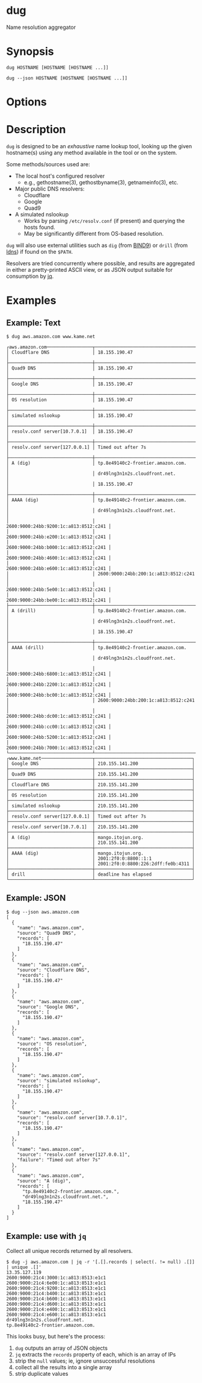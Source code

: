 # dug

Name resolution aggregator

# Synopsis

`dug HOSTNAME [HOSTNAME [HOSTNAME ...]]`

`dug --json HOSTNAME [HOSTNAME [HOSTNAME ...]]`

# Options

# Description

`dug` is designed to be an _exhaustive_ name lookup tool, looking up the given hostname(s) using any
method available in the tool or on the system.

Some methods/sources used are:

- The local host's configured resolver
    - e.g., gethostname(3), gethostbyname(3), getnameinfo(3), etc.
- Major public DNS resolvers:
    - Cloudflare
    - Google
    - Quad9
- A simulated nslookup
    - Works by parsing `/etc/resolv.conf` (if present) and querying the hosts found.
    - May be significantly different from OS-based resolution.

`dug` will also use external utilities such as `dig` (from [BIND9][bind9]) or `drill` (from
[ldns][drill]) if found on the `$PATH`.

Resolvers are tried concurrently where possible, and results are aggregated in either a
pretty-printed ASCII view, or as JSON output suitable for consumption by [jq][jq].

[bind9]: https://www.isc.org/bind/
[drill]: https://www.nlnetlabs.nl/projects/ldns/about/
[jq]: https://jqlang.github.io/jq/

# Examples

## Example: Text

```
$ dug aws.amazon.com www.kame.net

┌aws.amazon.com─────────────────┬───────────────────────────────────────┐
│ Cloudflare DNS                │ 18.155.190.47                         │
├───────────────────────────────┼───────────────────────────────────────┤
│ Quad9 DNS                     │ 18.155.190.47                         │
├───────────────────────────────┼───────────────────────────────────────┤
│ Google DNS                    │ 18.155.190.47                         │
├───────────────────────────────┼───────────────────────────────────────┤
│ OS resolution                 │ 18.155.190.47                         │
├───────────────────────────────┼───────────────────────────────────────┤
│ simulated nslookup            │ 18.155.190.47                         │
├───────────────────────────────┼───────────────────────────────────────┤
│ resolv.conf server[10.7.0.1]  │ 18.155.190.47                         │
├───────────────────────────────┼───────────────────────────────────────┤
│ resolv.conf server[127.0.0.1] │ Timed out after 7s                    │
├───────────────────────────────┼───────────────────────────────────────┤
│ A (dig)                       │ tp.8e49140c2-frontier.amazon.com.     │
│                               │ dr49lng3n1n2s.cloudfront.net.         │
│                               │ 18.155.190.47                         │
├───────────────────────────────┼───────────────────────────────────────┤
│ AAAA (dig)                    │ tp.8e49140c2-frontier.amazon.com.     │
│                               │ dr49lng3n1n2s.cloudfront.net.         │
│                               │ 2600:9000:24bb:9200:1c:a813:8512:c241 │
│                               │ 2600:9000:24bb:e200:1c:a813:8512:c241 │
│                               │ 2600:9000:24bb:b000:1c:a813:8512:c241 │
│                               │ 2600:9000:24bb:4600:1c:a813:8512:c241 │
│                               │ 2600:9000:24bb:e600:1c:a813:8512:c241 │
│                               │ 2600:9000:24bb:200:1c:a813:8512:c241  │
│                               │ 2600:9000:24bb:5e00:1c:a813:8512:c241 │
│                               │ 2600:9000:24bb:be00:1c:a813:8512:c241 │
├───────────────────────────────┼───────────────────────────────────────┤
│ A (drill)                     │ tp.8e49140c2-frontier.amazon.com.     │
│                               │ dr49lng3n1n2s.cloudfront.net.         │
│                               │ 18.155.190.47                         │
├───────────────────────────────┼───────────────────────────────────────┤
│ AAAA (drill)                  │ tp.8e49140c2-frontier.amazon.com.     │
│                               │ dr49lng3n1n2s.cloudfront.net.         │
│                               │ 2600:9000:24bb:6800:1c:a813:8512:c241 │
│                               │ 2600:9000:24bb:2200:1c:a813:8512:c241 │
│                               │ 2600:9000:24bb:bc00:1c:a813:8512:c241 │
│                               │ 2600:9000:24bb:200:1c:a813:8512:c241  │
│                               │ 2600:9000:24bb:dc00:1c:a813:8512:c241 │
│                               │ 2600:9000:24bb:cc00:1c:a813:8512:c241 │
│                               │ 2600:9000:24bb:5200:1c:a813:8512:c241 │
│                               │ 2600:9000:24bb:7000:1c:a813:8512:c241 │
└───────────────────────────────┴───────────────────────────────────────┘
┌www.kame.net───────────────────┬────────────────────────────────────┐
│ Google DNS                    │ 210.155.141.200                    │
├───────────────────────────────┼────────────────────────────────────┤
│ Quad9 DNS                     │ 210.155.141.200                    │
├───────────────────────────────┼────────────────────────────────────┤
│ Cloudflare DNS                │ 210.155.141.200                    │
├───────────────────────────────┼────────────────────────────────────┤
│ OS resolution                 │ 210.155.141.200                    │
├───────────────────────────────┼────────────────────────────────────┤
│ simulated nslookup            │ 210.155.141.200                    │
├───────────────────────────────┼────────────────────────────────────┤
│ resolv.conf server[127.0.0.1] │ Timed out after 7s                 │
├───────────────────────────────┼────────────────────────────────────┤
│ resolv.conf server[10.7.0.1]  │ 210.155.141.200                    │
├───────────────────────────────┼────────────────────────────────────┤
│ A (dig)                       │ mango.itojun.org.                  │
│                               │ 210.155.141.200                    │
├───────────────────────────────┼────────────────────────────────────┤
│ AAAA (dig)                    │ mango.itojun.org.                  │
│                               │ 2001:2f0:0:8800::1:1               │
│                               │ 2001:2f0:0:8800:226:2dff:fe0b:4311 │
├───────────────────────────────┼────────────────────────────────────┤
│ drill                         │ deadline has elapsed               │
└───────────────────────────────┴────────────────────────────────────┘
```

## Example: JSON

```
$ dug --json aws.amazon.com
[
  {
    "name": "aws.amazon.com",
    "source": "Quad9 DNS",
    "records": [
      "18.155.190.47"
    ]
  },
  {
    "name": "aws.amazon.com",
    "source": "Cloudflare DNS",
    "records": [
      "18.155.190.47"
    ]
  },
  {
    "name": "aws.amazon.com",
    "source": "Google DNS",
    "records": [
      "18.155.190.47"
    ]
  },
  {
    "name": "aws.amazon.com",
    "source": "OS resolution",
    "records": [
      "18.155.190.47"
    ]
  },
  {
    "name": "aws.amazon.com",
    "source": "simulated nslookup",
    "records": [
      "18.155.190.47"
    ]
  },
  {
    "name": "aws.amazon.com",
    "source": "resolv.conf server[10.7.0.1]",
    "records": [
      "18.155.190.47"
    ]
  },
  {
    "name": "aws.amazon.com",
    "source": "resolv.conf server[127.0.0.1]",
    "failure": "Timed out after 7s"
  },
  {
    "name": "aws.amazon.com",
    "source": "A (dig)",
    "records": [
      "tp.8e49140c2-frontier.amazon.com.",
      "dr49lng3n1n2s.cloudfront.net.",
      "18.155.190.47"
    ]
  }
]

```
## Example: use with `jq`

Collect all unique records returned by all resolvers.
```
$ dug -j aws.amazon.com | jq -r '[.[].records | select(. != null) .[]] | unique .[]'
13.35.127.119
2600:9000:21c4:3000:1c:a813:8513:e1c1
2600:9000:21c4:6e00:1c:a813:8513:e1c1
2600:9000:21c4:9200:1c:a813:8513:e1c1
2600:9000:21c4:b400:1c:a813:8513:e1c1
2600:9000:21c4:b600:1c:a813:8513:e1c1
2600:9000:21c4:d600:1c:a813:8513:e1c1
2600:9000:21c4:e400:1c:a813:8513:e1c1
2600:9000:21c4:e600:1c:a813:8513:e1c1
dr49lng3n1n2s.cloudfront.net.
tp.8e49140c2-frontier.amazon.com.
```

This looks busy, but here's the process:
1. `dug` outputs an array of JSON objects
2. `jq` extracts the `records` property of each, which is an array of IPs
3. strip the `null` values; ie, ignore unsuccessful resolutions
4. collect all the results into a single array
5. strip duplicate values
